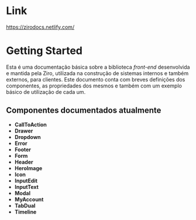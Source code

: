 # Link
https://zirodocs.netlify.com/

# Getting Started

Esta é uma documentação básica sobre a biblioteca *front-end* desenvolvida e mantida pela Ziro, utilizada na construção de sistemas internos e também externos, para clientes. Este documento conta com breves definições dos componentes, as propriedades dos mesmos e também com um exemplo básico de utilização de cada um.

## Componentes documentados atualmente

- **CallToAction**
- **Drawer**
- **Dropdown**
- **Error**
- **Footer**
- **Form**
- **Header**
- **HeroImage**
- **Icon**
- **InputEdit**
- **InputText**
- **Modal**
- **MyAccount**
- **TabDual**
- **Timeline**
